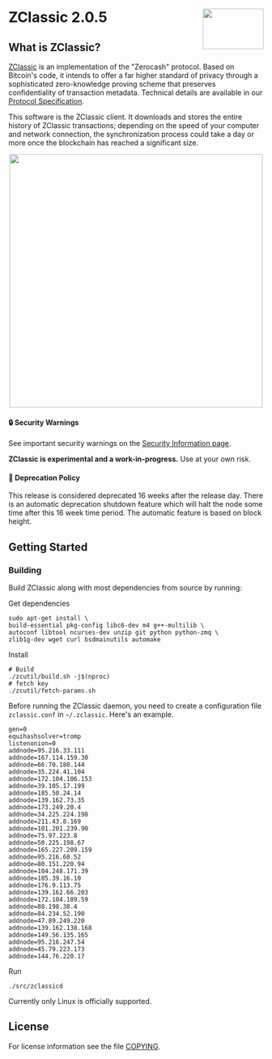 ZClassic 2.0.5
<img align="right" width="120" height="80" src="doc/imgs/logo.png">
===========

What is ZClassic?
--------------

[ZClassic](https://zclassic.org/) is an implementation of the "Zerocash" protocol.
Based on Bitcoin's code, it intends to offer a far higher standard of privacy
through a sophisticated zero-knowledge proving scheme that preserves
confidentiality of transaction metadata. Technical details are available
in our [Protocol Specification](https://github.com/zcash/zips/raw/master/protocol/protocol.pdf).

This software is the ZClassic client. It downloads and stores the entire history
of ZClassic transactions; depending on the speed of your computer and network
connection, the synchronization process could take a day or more once the
blockchain has reached a significant size.

<p align="center">
  <img src="doc/imgs/zclassic.png" height="500">
</p>

#### :lock: Security Warnings

See important security warnings on the
[Security Information page](https://z.cash/support/security/).

**ZClassic is experimental and a work-in-progress.** Use at your own risk.

####  :ledger: Deprecation Policy

This release is considered deprecated 16 weeks after the release day. There
is an automatic deprecation shutdown feature which will halt the node some
time after this 16 week time period. The automatic feature is based on block
height.

## Getting Started

### Building

Build ZClassic along with most dependencies from source by running:


 Get dependencies
```{r, engine='bash'}
sudo apt-get install \
build-essential pkg-config libc6-dev m4 g++-multilib \
autoconf libtool ncurses-dev unzip git python python-zmq \
zlib1g-dev wget curl bsdmainutils automake
```

 Install
```{r, engine='bash'}
# Build
./zcutil/build.sh -j$(nproc)
# fetch key
./zcutil/fetch-params.sh
```

Before running the ZClassic daemon, you need to create a configuration file `zclassic.conf` in `~/.zclassic`. Here's an example.
```
gen=0
equihashsolver=tromp
listenonion=0
addnode=95.216.33.111
addnode=167.114.159.30
addnode=66.70.180.144
addnode=35.224.41.104
addnode=172.104.106.153
addnode=39.105.17.199
addnode=185.50.24.14
addnode=139.162.73.35
addnode=173.249.20.4
addnode=34.225.224.198
addnode=211.43.8.169
addnode=101.201.239.90
addnode=75.97.223.8
addnode=50.225.198.67
addnode=165.227.209.159
addnode=95.216.68.52
addnode=80.151.220.94
addnode=104.248.171.39
addnode=185.39.16.10
addnode=176.9.113.75
addnode=139.162.66.203
addnode=172.104.189.59
addnode=88.198.38.4
addnode=84.234.52.190
addnode=47.89.249.220
addnode=139.162.138.168
addnode=149.56.135.165
addnode=95.216.247.54
addnode=45.79.223.173
addnode=144.76.220.17
```

Run
```{r, engine='bash'}
./src/zclassicd
```

Currently only Linux is officially supported.

License
-------

For license information see the file [COPYING](COPYING).
